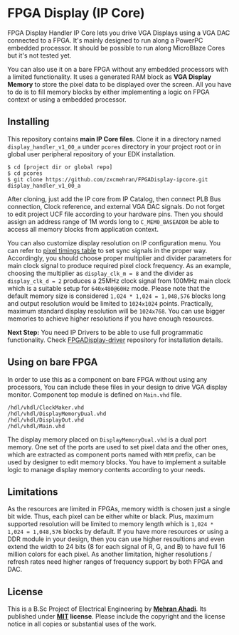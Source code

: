 # FPGA Display (IP Core)

FPGA Display Handler IP Core lets you drive VGA Displays using a VGA DAC connected to a FPGA. It's mainly designed to run along a PowerPC embedded processor. It should be possible to run along MicroBlaze Cores but it's not tested yet. 

You can also use it on a bare FPGA without any embedded processors with a limited functionality. It uses a generated RAM block as **VGA Display Memory** to store the pixel data to be displayed over the screen. All you have to do is to fill memory blocks by either implementing a logic on FPGA context or using a embedded processor.

## Installing
This repository contains **main IP Core files**. Clone it in a directory named `display_handler_v1_00_a` under `pcores` directory in your project root or in global user peripheral repository of your EDK installation.

    $ cd [project dir or global repo]
    $ cd pcores
    $ git clone https://github.com/zxcmehran/FPGADisplay-ipcore.git display_handler_v1_00_a

After cloning, just add the IP core from IP Catalog, then connect PLB Bus connection, Clock reference, and external VGA DAC signals. Do not forget to edit project UCF file according to your hardware pins. Then you should assign an address range of 1M words long to `C_MEM0_BASEADDR` be able to access all memory blocks from application context.

You can also customize display resolution on IP configuration menu. You can refer to [pixel timings table](http://static.ahadi.me/projects/fpga-display/pixeltimings.html) to set sync signals in the proper way. Accordingly, you should choose proper multiplier and divider parameters for main clock signal to produce required pixel clock frequency. As an example, choosing the multiplier as `display_clk_m = 8` and the divider as `display_clk_d = 2` produces a 25MHz clock signal from 100MHz main clock which is a suitable setup for `640x480@60Hz` mode. Please note that the default memory size is considered `1,024 * 1,024 = 1,048,576` blocks long and output resolution would be limited to `1024x1024` points. Practically, maximum standard display resolution will be `1024x768`. You can use bigger memories to achieve higher resolutions if you have enough resources.

**Next Step:** You need IP Drivers to be able to use full programmatic functionality. Check [FPGADisplay-driver](https://github.com/zxcmehran/FPGADisplay-driver) repository for installation details.

## Using on bare FPGA
In order to use this as a component on bare FPGA without using any processors, You can include these files in your design to drive VGA display monitor. Component top module is defined on `Main.vhd` file.

    /hdl/vhdl/ClockMaker.vhd
    /hdl/vhdl/DisplayMemoryDual.vhd
    /hdl/vhdl/DisplayOut.vhd
    /hdl/vhdl/Main.vhd

The display memory placed on `DisplayMemoryDual.vhd` is a dual port memory. One set of the ports are used to set pixel data and the other ones, which are extracted as component ports named with `MEM` prefix, can be used by designer to edit memory blocks. You have to implement a suitable logic to manage display memory contents according to your needs. 

## Limitations
As the resources are limited in FPGAs, memory width is chosen just a single bit wide. Thus, each pixel can be either white or black. Plus, maximum supported resolution will be limited to memory length which is `1,024 * 1,024 = 1,048,576` blocks by default. If you have more resources or using a DDR module in your design, then you can use higher resoultions and even extend the width to 24 bits (8 for each signal of R, G, and B) to have full 16 million colors for each pixel. As another limitation, higher resolutions / refresh rates need higher ranges of frequency support by both FPGA and DAC.

## License
This is a B.Sc Project of Electrical Engineering by **[Mehran Ahadi](https://mehran.ahadi.me/)**. Its published under
**[MIT](https://tldrlegal.com/license/mit-license) license**. Please include the copyright and the license notice in all copies or substantial uses of the work.
